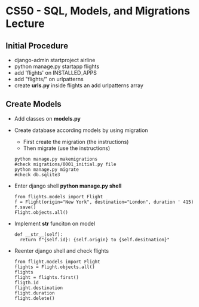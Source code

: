 # CS50 - SQL, Models, and Migrations Lecture

## Initial Procedure
* django-admin startproject airline
* python manage.py startapp flights
* add 'flights' on INSTALLED_APPS
* add "flights/" on urlpatterns
* create **urls.py** inside flights an add urlpatterns array

## Create Models
* Add classes on **models.py**
* Create database according models by using migration
  * First create the migration (the instructions)
  * Then migrate (use the instructions)
  ```
  python manage.py makemigrations
  #check migrations/0001_initial.py file
  python manage.py migrate
  #check db.sqlite3
  ```
* Enter django shell **python manage.py shell** 
  ```
  from flights.models import Flight
  f = Flight(origin="New York", destination="London", duration ' 415)
  f.save()
  Flight.objects.all()
  ```
  
* Implement __str__ funciton on model
  ```
  def __str__(self):
    return f"{self.id}: {self.origin} to {self.desitnation}"
  ```
  
* Reenter django shell and check flights
  ```
  from flight.models import Flight
  flights = Flight.objects.all()
  flights
  flight = flights.first()
  fligth.id
  flight.destination
  flight.duration
  flight.delete()
  
  ```